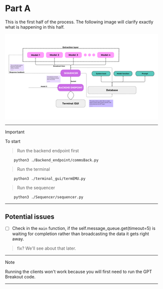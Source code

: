 # Part A

This is the first half of the process. The following image will clarify exactly what is happening in this half. 

![backend part A](./images/PART_A_BACKEND.png)

---

> [!IMPORTANT] 
> To start

> Run the backend endpoint first

		python3 ./Backend_endpoint/commsBack.py

> Run the terminal 

		python3 ./terminal_gui/termEMU.py

> Run the sequencer

		python3 ./Sequencer/sequencer.py

---

## Potential issues

- [ ] Check in the `main` function, if the self.message_queue.get(timeout=5) is waiting for completion rather than broadcasting the data it gets right away.

> fix? We'll see about that later.

--- 

> [!NOTE]
> Running the clients won't work because you will first need to run the GPT Breakout code.

---